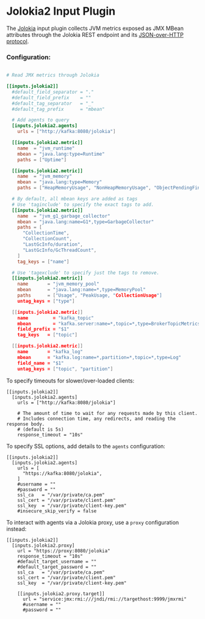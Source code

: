 # Jolokia2 Input Plugin

The [Jolokia](http://jolokia.org) input plugin collects JVM metrics exposed as JMX MBean attributes
through the Jolokia REST endpoint and its [JSON-over-HTTP protocol](https://jolokia.org/reference/html/protocol.html).

### Configuration:

```toml

# Read JMX metrics through Jolokia

[[inputs.jolokia2]]
  #default_field_separator = "."
  #default_field_prefix    = ""
  #default_tag_separator   = "_"
  #default_tag_prefix      = "mbean"

  # Add agents to query
  [inputs.jolokia2.agents]
    urls = ["http://kafka:8080/jolokia"]

  [[inputs.jolokia2.metric]]
    name  = "jvm_runtime"
    mbean = "java.lang:type=Runtime"
    paths = ["Uptime"]

  [[inputs.jolokia2.metric]]
    name  = "jvm_memory"
    mbean = "java.lang:type=Memory"
    paths = ["HeapMemoryUsage", "NonHeapMemoryUsage", "ObjectPendingFinalizationCount"]

  # By default, all mbean keys are added as tags
  # Use 'taginclude' to specify the exact tags to add.
  [[inputs.jolokia2.metric]]
    name  = "jvm_g1_garbage_collector"
    mbean = "java.lang:name=G1*,type=GarbageCollector"
    paths = [
      "CollectionTime",
      "CollectionCount",
      "LastGcInfo/duration",
      "LastGcInfo/GcThreadCount",
    ]
    tag_keys = ["name"]

  # Use 'tagexclude' to specify just the tags to remove.
  [[inputs.jolokia2.metric]]
    name       = "jvm_memory_pool"
    mbean      = "java.lang:name=*,type=MemoryPool"
    paths      = ["Usage", "PeakUsage, "CollectionUsage"]
    untag_keys = ["type"]

  [[inputs.jolokia2.metric]]
    name         = "kafka_topic"
    mbean        = "kafka.server:name=*,topic=*,type=BrokerTopicMetrics"
    field_prefix = "$1"
    tag_keys   = ["topic"]

  [[inputs.jolokia2.metric]]
    name       = "kafka_log"
    mbean      = "kafka.log:name=*,partition=*,topic=*,type=Log"
    field_name = "$1"
    untag_keys = ["topic", "partition"]
```

To specify timeouts for slower/over-loaded clients:

```
[[inputs.jolokia2]]
  [inputs.jolokia2.agents]
    urls = ["http://kafka:8080/jolokia"]

    # The amount of time to wait for any requests made by this client.
    # Includes connection time, any redirects, and reading the response body.
    # (default is 5s)
    response_timeout = "10s"
```

To specify SSL options, add details to the `agents` configuration:

```
[[inputs.jolokia2]]
  [inputs.jolokia2.agents]
    urls = [
      "https://kafka:8080/jolokia",
    ]
    #username = ""
    #password = ""
    ssl_ca   = "/var/private/ca.pem"
    ssl_cert = "/var/private/client.pem"
    ssl_key  = "/var/private/client-key.pem"
    #insecure_skip_verify = false
```

To interact with agents via a Jolokia proxy, use a `proxy` configuration instead:

```
[[inputs.jolokia2]]
  [inputs.jolokia2.proxy]
    url = "https://proxy:8080/jolokia"
    response_timeout = "10s"
    #default_target_username = ""
    #default_target_password = ""
    ssl_ca   = "/var/private/ca.pem"
    ssl_cert = "/var/private/client.pem"
    ssl_key  = "/var/private/client-key.pem"

    [[inputs.jolokia2.proxy.target]]
      url = "service:jmx:rmi:///jndi/rmi://targethost:9999/jmxrmi"
      #username = ""
      #password = ""
```
